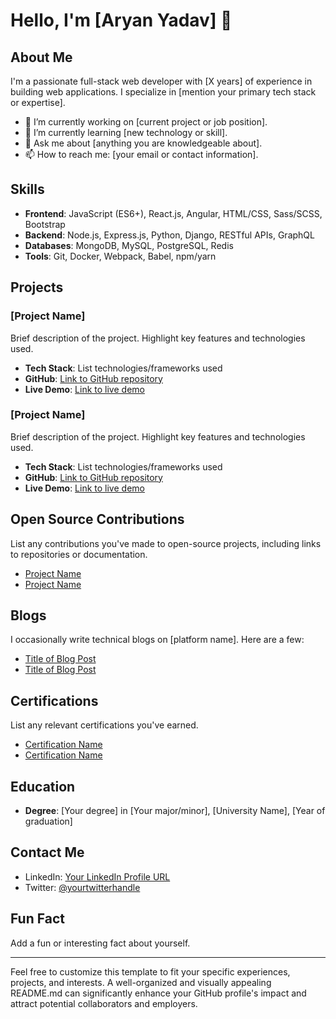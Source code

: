 # Hello, I'm [Aryan Yadav] 👋

## About Me

I'm a passionate full-stack web developer with [X years] of experience in building web applications. I specialize in [mention your primary tech stack or expertise].

- 🔭 I’m currently working on [current project or job position].
- 🌱 I’m currently learning [new technology or skill].
- 💬 Ask me about [anything you are knowledgeable about].
- 📫 How to reach me: [your email or contact information].

## Skills

- **Frontend**: JavaScript (ES6+), React.js, Angular, HTML/CSS, Sass/SCSS, Bootstrap
- **Backend**: Node.js, Express.js, Python, Django, RESTful APIs, GraphQL
- **Databases**: MongoDB, MySQL, PostgreSQL, Redis
- **Tools**: Git, Docker, Webpack, Babel, npm/yarn

## Projects

### [Project Name]

Brief description of the project. Highlight key features and technologies used.

- **Tech Stack**: List technologies/frameworks used
- **GitHub**: [Link to GitHub repository](https://github.com/yourusername/project)
- **Live Demo**: [Link to live demo](https://www.yourprojectdemo.com)

### [Project Name]

Brief description of the project. Highlight key features and technologies used.

- **Tech Stack**: List technologies/frameworks used
- **GitHub**: [Link to GitHub repository](https://github.com/yourusername/project)
- **Live Demo**: [Link to live demo](https://www.yourprojectdemo.com)

## Open Source Contributions

List any contributions you've made to open-source projects, including links to repositories or documentation.

- [Project Name](https://github.com/organization/project)
- [Project Name](https://github.com/organization/project)

## Blogs

I occasionally write technical blogs on [platform name]. Here are a few:

- [Title of Blog Post](link)
- [Title of Blog Post](link)

## Certifications

List any relevant certifications you've earned.

- [Certification Name](link)
- [Certification Name](link)

## Education

- **Degree**: [Your degree] in [Your major/minor], [University Name], [Year of graduation]

## Contact Me

- LinkedIn: [Your LinkedIn Profile URL](https://www.linkedin.com/in/yourusername/)
- Twitter: [@yourtwitterhandle](https://twitter.com/yourtwitterhandle)

## Fun Fact

Add a fun or interesting fact about yourself.

---

Feel free to customize this template to fit your specific experiences, projects, and interests. A well-organized and visually appealing README.md can significantly enhance your GitHub profile's impact and attract potential collaborators and employers.
